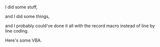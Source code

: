 I did some stuff,

and I did some things,

and I probably could've done it all with the record macro instead of line by line coding. 

Here's some VBA.
